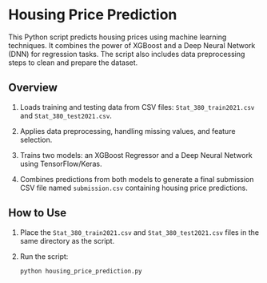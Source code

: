 # Housing Price Prediction

This Python script predicts housing prices using machine learning techniques. It combines the power of XGBoost and a Deep Neural Network (DNN) for regression tasks. The script also includes data preprocessing steps to clean and prepare the dataset.

## Overview

1. Loads training and testing data from CSV files: `Stat_380_train2021.csv` and `Stat_380_test2021.csv`.

2. Applies data preprocessing, handling missing values, and feature selection.

3. Trains two models: an XGBoost Regressor and a Deep Neural Network using TensorFlow/Keras.

4. Combines predictions from both models to generate a final submission CSV file named `submission.csv` containing housing price predictions.

## How to Use

1. Place the `Stat_380_train2021.csv` and `Stat_380_test2021.csv` files in the same directory as the script.

2. Run the script:

   ```shell
   python housing_price_prediction.py
